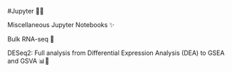 #Jupyter 🧪📘

Miscellaneous Jupyter Notebooks ✨

Bulk RNA-seq 🧬

DESeq2: Full analysis from Differential Expression Analysis (DEA) to GSEA and GSVA 📊🔬
